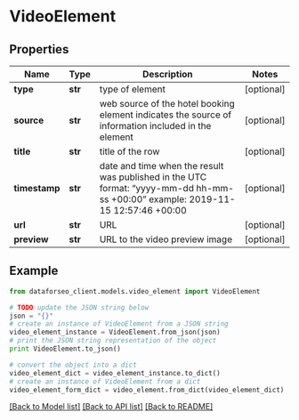 # VideoElement


## Properties

Name | Type | Description | Notes
------------ | ------------- | ------------- | -------------
**type** | **str** | type of element | [optional] 
**source** | **str** | web source of the hotel booking element indicates the source of information included in the element | [optional] 
**title** | **str** | title of the row | [optional] 
**timestamp** | **str** | date and time when the result was published in the UTC format: “yyyy-mm-dd hh-mm-ss +00:00” example: 2019-11-15 12:57:46 +00:00 | [optional] 
**url** | **str** | URL | [optional] 
**preview** | **str** | URL to the video preview image | [optional] 

## Example

```python
from dataforseo_client.models.video_element import VideoElement

# TODO update the JSON string below
json = "{}"
# create an instance of VideoElement from a JSON string
video_element_instance = VideoElement.from_json(json)
# print the JSON string representation of the object
print VideoElement.to_json()

# convert the object into a dict
video_element_dict = video_element_instance.to_dict()
# create an instance of VideoElement from a dict
video_element_form_dict = video_element.from_dict(video_element_dict)
```
[[Back to Model list]](../README.md#documentation-for-models) [[Back to API list]](../README.md#documentation-for-api-endpoints) [[Back to README]](../README.md)


